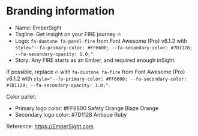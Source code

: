 # Branding information

- Name: EmberSight
- Tagline: Get insight on your FIRE journey 🔥
- Logo: `fa-duotone fa-panel-fire` from Font Awesome (Pro) v6.1.2 with `style="--fa-primary-color: #FF6600; --fa-secondary-color: #7D1128; --fa-secondary-opacity: 1.0;"`.
- Story: Any FIRE starts as an Ember, and required enough inSight.

If possible, replace 🔥 with `fa-duotone fa-fire` from Font Awesome (Pro) v6.1.2 with `style="--fa-primary-color: #FF6600; --fa-secondary-color: #7D1128; --fa-secondary-opacity: 1.0;"`.

Color pallet:

- Primary logo color: #FF6600 Safety Orange Blaze Orange
- Secondary logo color: #7D1128 Antique Ruby

Reference: <https://EmberSight.com>
